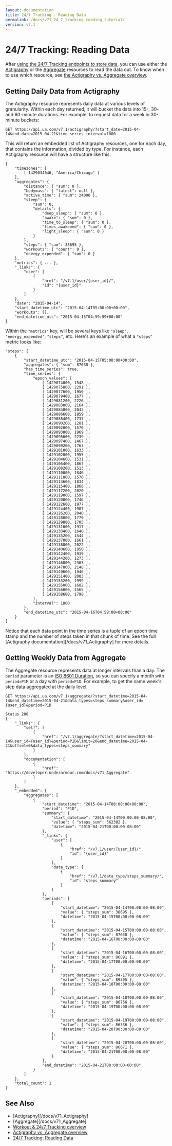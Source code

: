 ```yaml
---
layout: documentation
title: 24/7 Tracking - Reading Data
permalink: /docs/v71_24_7_tracking_reading_tutorial/
version: v7.1
---
```


# 24/7 Tracking: Reading Data

After [using the 24/7 Tracking endpoints to store data](/docs/v71_24_7_tracking_tutorial),
you can use either the [Actigraphy](/docs/v71_Actigraphy) or the
[Aggregate](/docs/v71_Aggregate) resources to read the data out. To know when
to use which resource, see [the Actigraphy vs. Aggregate overview](/docs/v71_actigraphy_vs_aggregate).


## Getting Daily Data from Actigraphy

The Actigraphy resource represents daily data at various levels of granularity.
Within each day returned, it will bucket the data into 15-, 30- and 60-minute
durations. For example, to request data for a week in 30-minute buckets:

```
GET https://api.ua.com/v7.1/actigraphy/?start_date=2015-04-14&end_date=2015-04-21&time_series_interval=1800
```

This will return an embedded list of Actigraphy resources, one for each day,
that contains the information, divided by type. For instance, each Actigraphy
resource will have a structure like this:

```
{
    "timezones": [
        [ 1429034046, "America/Chicago" ]
    ],
    "aggregates": {
        "distance": { "sum": 0 },
        "bodymass": { "latest": null },
        "active_time": { "sum": 24000 },
        "sleep": {
            "sum": 0,
            "details": {
                "deep_sleep": { "sum": 0 },
                "awake": { "sum": 0 },
                "time_to_sleep": { "sum": 0 },
                "times_awakened": { "sum": 0 },
                "light_sleep": { "sum": 0 }
            }
        },
        "steps": { "sum": 38695 },
        "workouts": { "count": 0 },
        "energy_expended": { "sum": 0 }
    },
    "metrics": { ... },
    "_links": {
        "user": [
            {
                "href": "/v7.1/user/{user_id}/",
                "id": "{user_id}"
            }
        ]
    },
    "date": "2015-04-14",
    "start_datetime_utc": "2015-04-14T05:00:00+00:00",
    "workouts": [],
    "end_datetime_utc": "2015-04-15T04:59:59+00:00"
}
```

Within the `"metrics"` key, will be several keys like `"sleep"`,
`"energy_expended"`, `"steps"`, etc. Here's an example of what a `"steps"`
metric looks like:

```
"steps": [
    {
        "start_datetime_utc": "2015-04-15T05:00:00+00:00",
        "aggregates": { "sum": 87638 },
        "has_time_series": true,
        "time_series": {
            "epoch_values": [
                [ 1429074000, 1548 ],
                [ 1429075800, 2291 ],
                [ 1429077600, 1950 ],
                [ 1429079400, 1677 ],
                [ 1429081200, 2226 ],
                [ 1429083000, 2164 ],
                [ 1429084800, 2043 ],
                [ 1429086600, 1859 ],
                [ 1429088400, 1737 ],
                [ 1429090200, 1281 ],
                [ 1429092000, 1570 ],
                [ 1429093800, 1969 ],
                [ 1429095600, 2239 ],
                [ 1429097400, 1467 ],
                [ 1429099200, 1763 ],
                [ 1429101000, 1633 ],
                [ 1429102800, 1955 ],
                [ 1429104600, 1531 ],
                [ 1429106400, 1867 ],
                [ 1429108200, 1513 ],
                [ 1429110000, 1846 ],
                [ 1429111800, 1576 ],
                [ 1429113600, 1834 ],
                [ 1429115400, 1866 ],
                [ 1429117200, 2020 ],
                [ 1429119000, 1597 ],
                [ 1429120800, 1746 ],
                [ 1429122600, 1977 ],
                [ 1429124400, 1907 ],
                [ 1429126200, 2040 ],
                [ 1429128000, 1779 ],
                [ 1429129800, 1705 ],
                [ 1429131600, 1917 ],
                [ 1429133400, 1640 ],
                [ 1429135200, 1544 ],
                [ 1429137000, 1661 ],
                [ 1429138800, 2022 ],
                [ 1429140600, 1950 ],
                [ 1429142400, 1939 ],
                [ 1429144200, 1273 ],
                [ 1429146000, 2303 ],
                [ 1429147800, 2148 ],
                [ 1429149600, 1946 ],
                [ 1429151400, 2083 ],
                [ 1429153200, 1999 ],
                [ 1429155000, 1682 ],
                [ 1429156800, 1565 ],
                [ 1429158600, 1790 ]
            ],
            "interval": 1800
        },
        "end_datetime_utc": "2015-04-16T04:59:00+00:00"
    }
]
```

Notice that each data point in the time series is a tuple of an epoch time stamp
and the number of steps taken in that chunk of time. See the full
[Actigraphy documentation][/docs/v71_Actigraphy] for more details.


## Getting Weekly Data from Aggregate

The Aggregate resource represents data at longer intervals than a day. The
`period` parameter is an [ISO 8601 Duration](http://en.wikipedia.org/wiki/ISO_8601#Durations),
so you can specify a month with `period=P1M` or a day with `period=P1D`. For
example, to get the same week's step data aggregated at the daily level.

```
GET https://api.ua.com/v7.1/aggregate/?start_datetime=2015-04-14&end_datetime=2015-04-21&data_types=steps_summary&user_id={user_id}&period=P1D
```

```
Status 200
{
    "_links": {
        "self": [
            {
                "href": "/v7.1/aggregate/?start_datetime=2015-04-14&user_id={user_id}&period=P1D&limit=20&end_datetime=2015-04-21&offset=0&data_types=steps_summary"
            }
        ],
        "documentation": [
            {
                "href": "https://developer.underarmour.com/docs/v71_Aggregate"
            }
        ]
    },
    "_embedded": {
        "aggregates": [
            {
                "start_datetime": "2015-04-14T08:00:00+00:00",
                "period": "P1D",
                "summary": {
                    "start_datetime": "2015-04-14T00:00:00-08:00",
                    "value": { "steps_sum": 562382 },
                    "datetime": "2015-04-21T00:00:00-08:00"
                },
                "_links": {
                    "user": [
                        {
                            "href": "/v7.1/user/{user_id}/",
                            "id": "{user_id}"
                        }
                    ],
                    "data_type": [
                        {
                            "href": "/v7.1/data_type/steps_summary/",
                            "id": "steps_summary"
                        }
                    ]
                },
                "periods": [
                    {
                        "start_datetime": "2015-04-14T00:00:00-08:00",
                        "value": { "steps_sum": 38695 },
                        "datetime": "2015-04-15T00:00:00-08:00"
                    },
                    {
                        "start_datetime": "2015-04-15T00:00:00-08:00",
                        "value": { "steps_sum": 87638 },
                        "datetime": "2015-04-16T00:00:00-08:00"
                    },
                    {
                        "start_datetime": "2015-04-16T00:00:00-08:00",
                        "value": { "steps_sum": 86891 },
                        "datetime": "2015-04-17T00:00:00-08:00"
                    },
                    {
                        "start_datetime": "2015-04-17T00:00:00-08:00",
                        "value": { "steps_sum": 89395 },
                        "datetime": "2015-04-18T00:00:00-08:00"
                    },
                    {
                        "start_datetime": "2015-04-18T00:00:00-08:00",
                        "value": { "steps_sum": 86756 },
                        "datetime": "2015-04-19T00:00:00-08:00"
                    },
                    {
                        "start_datetime": "2015-04-19T00:00:00-08:00",
                        "value": { "steps_sum": 86336 },
                        "datetime": "2015-04-20T00:00:00-08:00"
                    },
                    {
                        "start_datetime": "2015-04-20T00:00:00-08:00",
                        "value": { "steps_sum": 86671 },
                        "datetime": "2015-04-21T00:00:00-08:00"
                    }
                ],
                "end_datetime": "2015-04-21T08:00:00+00:00"
            }
        ]
    },
    "total_count": 1
}
```


## See Also

* [Actigraphy][/docs/v71_Actigraphy]
* [Aggregate][/docs/v71_Aggregate]
* [Workout & 24/7 Tracking overview](/docs/v71_workouts_and_24_7_tracking)
* [Actigraphy vs. Aggregate overview](/docs/v71_actigraphy_vs_aggregate)
* [24/7 Tracking: Reading Data](/docs/v71_24_7_tracking_reading_tutorial)
